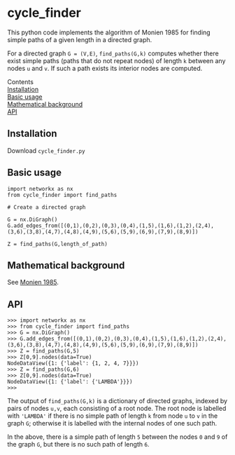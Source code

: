 # cycle_finder

<p>This python code implements the algorithm of Monien 1985 for finding simple paths of a given length in a directed graph.</p>
  
<p>For a directed graph <code>G = (V,E)</code>, <code>find_paths(G,k)</code> computes whether there exist simple paths (paths that do not repeat nodes) of length <code>k</code> between any nodes <code>u</code> and <code>v</code>. If such a path exists its interior nodes are computed.</p>
              
<p>Contents<br>       
  <a href="#Installation">Installation</a><br>
  <a href="#Basic usage">Basic usage</a><br>
  <a href="#Mathematical background">Mathematical background</a><br>
  <a href="#API">API</a><br>


<h2 id="Installation">Installation</h2>
        
Download <code>cycle_finder.py</code>
        
<h2 id="Basic usage">Basic usage</h2>
        
<pre><code>import networkx as nx
from cycle_finder import find_paths

# Create a directed graph

G = nx.DiGraph()
G.add_edges_from([(0,1),(0,2),(0,3),(0,4),(1,5),(1,6),(1,2),(2,4),(3,6),(3,8),(4,7),(4,8),(4,9),(5,6),(5,9),(6,9),(7,9),(8,9)])

Z = find_paths(G,length_of_path)
</code></pre>
        
<h2 id="Mathematical background">Mathematical background</h2>
       
<p>See <a href="https://abclark.github.io/notes/Monien85.pdf">Monien 1985</a>.</p>

<h2 id="API">API</h2>
        
 <pre><code>>>> import networkx as nx
>>> from cycle_finder import find_paths
>>> G = nx.DiGraph()
>>> G.add_edges_from([(0,1),(0,2),(0,3),(0,4),(1,5),(1,6),(1,2),(2,4),(3,6),(3,8),(4,7),(4,8),(4,9),(5,6),(5,9),(6,9),(7,9),(8,9)])
>>> Z = find_paths(G,5)
>>> Z[0,9].nodes(data=True)
NodeDataView({1: {'label': {1, 2, 4, 7}}})
>>> Z = find_paths(G,6)
>>> Z[0,9].nodes(data=True)
NodeDataView({1: {'label': {'LAMBDA'}}})
>>> </code></pre>

<p>The output of <code>find_paths(G,k)</code> is a dictionary of directed graphs, indexed by pairs of nodes <code>u,v</code>, each consisting of a root node. The root node is labelled with <code>'LAMBDA'</code> if there is no simple path of length <code>k</code> from node <code>u</code> to <code>v</code> in the graph <code>G</code>; otherwise it is labelled with the internal nodes of one such path.</p>

<p>In the above, there is a simple path of length <code>5</code> between the nodes <code>0</code> and <code>9</code> of the graph <code>G</code>, but there is no such path of length <code>6</code>.</p>
